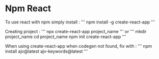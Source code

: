 # Npm React

To use react with npm simply install :
'''
npm install -g create-react-app
'''

Creating project :
'''
npx create-react-app project_name
'''
or 
'''
mkdir project_name
cd project_name
npm init create-react-app
'''

When using create-react-app when codegen not found, fix with :
'''
npm install ajv@latest ajv-keywords@latest
'''
